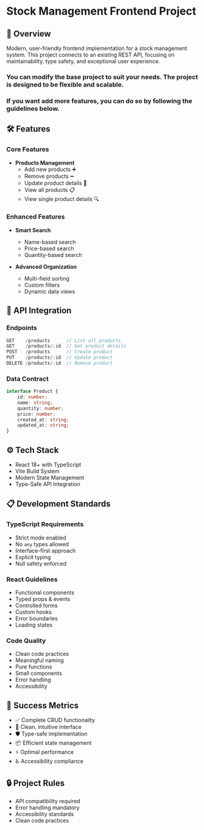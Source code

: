 # Stock Management Frontend Project

## 🌟 Overview
Modern, user-friendly frontend implementation for a stock management system. This project connects to an existing REST API, focusing on maintainability, type safety, and exceptional user experience.

### You can modify the base project to suit your needs. The project is designed to be flexible and scalable.

### If you want add more features, you can do so by following the guidelines below.

## 🛠️ Features

### Core Features
- **Products Management**
    - Add new products ➕
    - Remove products ➖
    - Update product details 🔄
    - View all products 📋
    - View single product details 🔍

### Enhanced Features
- **Smart Search**
    - Name-based search
    - Price-based search
    - Quantity-based search

- **Advanced Organization**
    - Multi-field sorting
    - Custom filters
    - Dynamic data views

## 🔌 API Integration

### Endpoints
```typescript
GET    /products      // List all products
GET    /products/:id  // Get product details
POST   /products      // Create product
PUT    /products/:id  // Update product
DELETE /products/:id  // Remove product
```

### Data Contract
```typescript
interface Product {
	id: number;
	name: string;
	quantity: number;
	price: number;
	created_at: string;
	updated_at: string;
}
```

## ⚙️ Tech Stack
- React 18+ with TypeScript
- Vite Build System
- Modern State Management
- Type-Safe API Integration

## 📋 Development Standards

### TypeScript Requirements
- Strict mode enabled
- No `any` types allowed
- Interface-first approach
- Explicit typing
- Null safety enforced

### React Guidelines
- Functional components
- Typed props & events
- Controlled forms
- Custom hooks
- Error boundaries
- Loading states

### Code Quality
- Clean code practices
- Meaningful naming
- Pure functions
- Small components
- Error handling
- Accessibility

## 🎯 Success Metrics
- ✅ Complete CRUD functionality
- 🎨 Clean, intuitive interface
- 🛡️ Type-safe implementation
- 📦 Efficient state management
- ⚡ Optimal performance
- ♿ Accessibility compliance

## 🔒 Project Rules
- API compatibility required
- Error handling mandatory
- Accessibility standards
- Clean code practices
